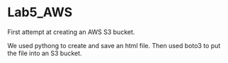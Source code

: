 # Lab5_AWS

First attempt at creating an AWS S3 bucket.  

We used pythong to create and save an html file. Then used boto3 to put the file into an S3 bucket. 
